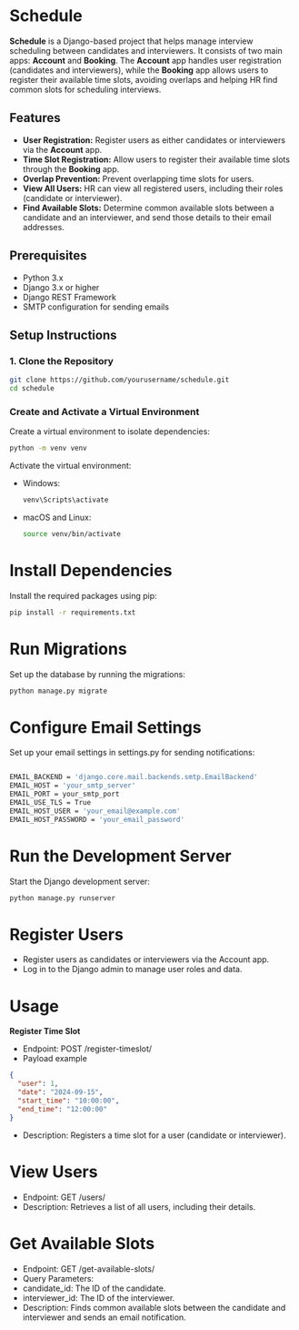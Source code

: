 # Schedule

**Schedule** is a Django-based project that helps manage interview scheduling between candidates and interviewers. It consists of two main apps: **Account** and **Booking**. The **Account** app handles user registration (candidates and interviewers), while the **Booking** app allows users to register their available time slots, avoiding overlaps and helping HR find common slots for scheduling interviews.

## Features

- **User Registration:** Register users as either candidates or interviewers via the **Account** app.
- **Time Slot Registration:** Allow users to register their available time slots through the **Booking** app.
- **Overlap Prevention:** Prevent overlapping time slots for users.
- **View All Users:** HR can view all registered users, including their roles (candidate or interviewer).
- **Find Available Slots:** Determine common available slots between a candidate and an interviewer, and send those details to their email addresses.

## Prerequisites

- Python 3.x
- Django 3.x or higher
- Django REST Framework
- SMTP configuration for sending emails

## Setup Instructions

### 1. Clone the Repository

```bash
git clone https://github.com/yourusername/schedule.git
cd schedule
```
### Create and Activate a Virtual Environment

Create a virtual environment to isolate dependencies:

```bash
python -m venv venv
```
Activate the virtual environment:
- Windows:
  ```bash
  venv\Scripts\activate

- macOS and Linux:
  ```bash
  source venv/bin/activate

# Install Dependencies

Install the required packages using pip:

```bash
pip install -r requirements.txt
```

# Run Migrations

Set up the database by running the migrations:

```bash
python manage.py migrate
```

# Configure Email Settings

Set up your email settings in settings.py for sending notifications:

```bash

EMAIL_BACKEND = 'django.core.mail.backends.smtp.EmailBackend'
EMAIL_HOST = 'your_smtp_server'
EMAIL_PORT = your_smtp_port
EMAIL_USE_TLS = True
EMAIL_HOST_USER = 'your_email@example.com'
EMAIL_HOST_PASSWORD = 'your_email_password'
```

# Run the Development Server

Start the Django development server:

```bash
python manage.py runserver
```

# Register Users

- Register users as candidates or interviewers via the Account app.
- Log in to the Django admin to manage user roles and data.

# Usage

**Register Time Slot**

- Endpoint: POST /register-timeslot/
- Payload example

```json
{
  "user": 1,
  "date": "2024-09-15",
  "start_time": "10:00:00",
  "end_time": "12:00:00"
}
```
- Description: Registers a time slot for a user (candidate or interviewer).

# View Users

- Endpoint: GET /users/
- Description: Retrieves a list of all users, including their details.
  
# Get Available Slots

- Endpoint: GET /get-available-slots/
- Query Parameters:
- candidate_id: The ID of the candidate.
- interviewer_id: The ID of the interviewer.
- Description: Finds common available slots between the candidate and interviewer and sends an email notification.
